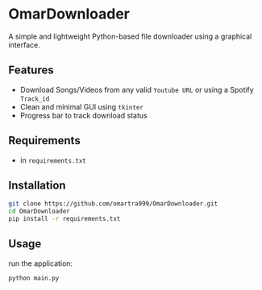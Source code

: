 # OmarDownloader

A simple and lightweight Python-based file downloader using a graphical interface.

## Features

- Download Songs/Videos from any valid `Youtube URL` or using a Spotify `Track_id`
- Clean and minimal GUI using `tkinter`
- Progress bar to track download status

## Requirements

- in `requirements.txt`

## Installation

```bash
git clone https://github.com/omartra999/OmarDownloader.git
cd OmarDownloader
pip install -r requirements.txt
```
## Usage
run the application:
```bash
python main.py
```
